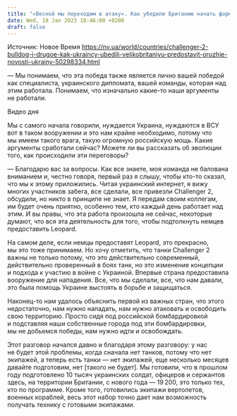 ```yaml
---
title: "«Весной мы переходим в атаку». Как убедили Британию начать формировать «бронированный кулак» ВСУ — интервью с Пристайком"
date: Wed, 18 Jan 2023 18:46:00 +0200
draft: false
---
```

Источник: Новое Время https://nv.ua/world/countries/challenger-2-bulldog-i-drugoe-kak-ukraincy-ubedili-velikobritaniyu-predostavit-oruzhie-novosti-ukrainy-50298334.html


— Мы понимаем, что эта победа также является лично вашей победой как специалиста, украинского дипломата, вашей команды, которая над этим работала. Понимаем, что изначально какие-то наши аргументы не работали.

  Видео дня   

Мы с самого начала говорили, нуждается Украина, нуждаются в ВСУ вот в таком вооружении и это нам крайне необходимо, потому что мы имеем такого врага, такую огромную российскую мощь. Какие аргументы сработали сейчас? Можете ли вы рассказать об эволюции того, как происходили эти переговоры?

— Благодарю вас за вопросы. Как все знаете, моя команда не балована вниманием и, честно говоря, первый раз я слышу, чтобы кто-то сказал, что мы к этому приложились. Читая украинский интернет, я вижу многих участников забега, все сделали, все привезли Challenger 2, обсудили, но никто в принципе не знает. Я передам своим коллегам, им будет очень приятно, особенно тем, кто каждый день работает над этим. И вы правы, что эта работа произошла не сейчас, некоторые думают, что вся эта деятельность для того, чтобы подтолкнуть немцев предоставить Leopard.

На самом деле, если немцы предоставят Leopard, это прекрасно, мы это тоже принимаем. Но хочу отметить, что танки Challenger 2 важны не только потому, что это действительно современный, действительно проверенный в боях танк, но это изменение концепции и подхода к участию в войне с Украиной. Впервые страна предоставила вооружение для нападения. Все, что мы сделали, все, что нам давали, это была помощь Украине выстоять в борьбе и защищаться.

Наконец-то нам удалось объяснить первой из важных стран, что этого недостаточно, нам нужно нападать, нам нужно атаковать и освободить свою территорию. Просто сидя под российской бомбардировкой и подставляя наши собственные города под эти бомбардировки, мы не добьемся победы, нам нужно идти и освобождать.

Этот разговор начался давно и благодаря этому разговору: у нас не будет этой проблемы, когда сначала нет танков, потому что нет экипажей, а теперь есть танки — нет экипажей, еще несколько месяцев давайте подготовим, нет [такого не будет]. Мы готовили, что в прошлом году подготовлено 10 тысяч украинских солдат, офицеров и сержантов здесь, на территории Британии, с нового года — 19 200, это только тех, кто по программе. Кроме того, готовились экипажи вертолетов, военных кораблей, весь этот набор точно дает нам возможность получать технику с готовыми экипажами.
